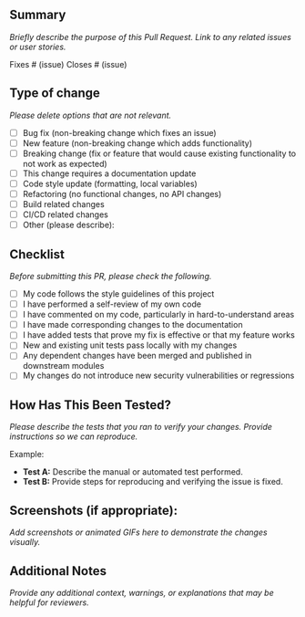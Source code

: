 ## Summary
_Briefly describe the purpose of this Pull Request. Link to any related issues or user stories._

Fixes # (issue)
Closes # (issue)

## Type of change
_Please delete options that are not relevant._

- [ ] Bug fix (non-breaking change which fixes an issue)
- [ ] New feature (non-breaking change which adds functionality)
- [ ] Breaking change (fix or feature that would cause existing functionality to not work as expected)
- [ ] This change requires a documentation update
- [ ] Code style update (formatting, local variables)
- [ ] Refactoring (no functional changes, no API changes)
- [ ] Build related changes
- [ ] CI/CD related changes
- [ ] Other (please describe):

## Checklist
_Before submitting this PR, please check the following._

- [ ] My code follows the style guidelines of this project
- [ ] I have performed a self-review of my own code
- [ ] I have commented on my code, particularly in hard-to-understand areas
- [ ] I have made corresponding changes to the documentation
- [ ] I have added tests that prove my fix is effective or that my feature works
- [ ] New and existing unit tests pass locally with my changes
- [ ] Any dependent changes have been merged and published in downstream modules
- [ ] My changes do not introduce new security vulnerabilities or regressions

## How Has This Been Tested?
_Please describe the tests that you ran to verify your changes. Provide instructions so we can reproduce._

Example:
- **Test A:** Describe the manual or automated test performed.
- **Test B:** Provide steps for reproducing and verifying the issue is fixed.

## Screenshots (if appropriate):
_Add screenshots or animated GIFs here to demonstrate the changes visually._

## Additional Notes
_Provide any additional context, warnings, or explanations that may be helpful for reviewers._
